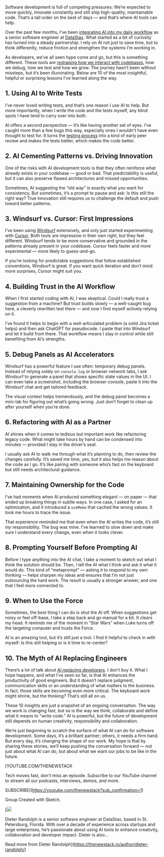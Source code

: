 Software development is full of competing pressures: We’re expected to move quickly, innovate constantly and still ship high-quality, maintainable code. That’s a tall order on the best of days — and that’s where AI tools can help.

Over the past few months, I’ve been [integrating AI into my daily workflow](https://thenewstack.io/ai-agents-are-finally-starting-to-revolutionize-the-software-development-lifecycle/) as a senior software engineer at [DataStax](https://www.datastax.com/?utm_content=inline+mention). What started as a bit of curiosity has turned into a steady partnership: I rely on AI not just to save time, but to think differently, reduce friction and strengthen the systems I’m working in.

As developers, we’ve all seen hype come and go, but this is something different. These tools are [reshaping how we interact with codebases](https://thenewstack.io/keeping-up-with-ai-the-painful-new-mandate-for-software-engineers/), how we debug, how we test and how we grow. The journey hasn’t been without missteps, but it’s been illuminating. Below are 10 of the most insightful, helpful or surprising lessons I’ve learned along the way.

## 1. Using AI to Write Tests

I’ve never loved writing tests, and that’s one reason I use AI to help. But more importantly, when I write the code and the tests myself, any blind spots I have tend to carry over into both.

AI offers a second perspective — it’s like having another set of eyes. I’ve caught more than a few bugs this way, especially ones I wouldn’t have even thought to test for. It turns the [testing process](https://thenewstack.io/ai-testing-more-coverage-fewer-bugs-new-risks/) into a kind of early peer review and makes the tests better, which makes the code better.

## 2. AI Cementing Patterns vs. Driving Innovation

One of the risks with AI development tools is that they often reinforce what already exists in your codebase — good or bad. That predictability is useful, but it can also preserve flawed architectures and missed opportunities.

Sometimes, AI suggesting the “old way” is exactly what you want for consistency. But sometimes, it’s a prompt to pause and ask: Is this still the right way? True innovation still requires us to challenge the default and push toward better patterns.

## 3. Windsurf vs. Cursor: First Impressions

I’ve been using [Windsurf](https://thenewstack.io/windsurf-an-agentic-ide-that-thinks-and-codes-with-you/) extensively, and only just started experimenting with [Cursor](https://thenewstack.io/using-cursor-ai-as-part-of-your-development-workflow/). Both tools are impressive in their own right, but they feel different. Windsurf tends to be more conservative and grounded in the patterns already present in your codebase. Cursor feels faster and more experimental — more likely to guess-and-go.

If you’re looking for predictable suggestions that follow established conventions, Windsurf is great. If you want quick iteration and don’t mind more surprises, Cursor might suit you.

## 4. Building Trust in the AI Workflow

When I first started coding with AI, I was skeptical. Could I really trust a suggestion from a machine? But trust builds slowly — a well-caught bug here, a cleverly rewritten test there — and now I find myself actively relying on it.

I’ve found it helps to begin with a well-articulated problem (a solid Jira ticket helps) and then ask ChatGPT for pseudocode. I paste that into Windsurf and let it build from there. That workflow means I stay in control while still benefiting from AI’s strengths.

## 5. Debug Panels as AI Accelerators

Windsurf has a powerful feature I use often: temporary debug panels. Instead of relying solely on `console.log` or browser network tabs, I ask Windsurf to generate a panel that shows specific state values in the UI. I can even take a screenshot, including the browser console, paste it into the Windsurf chat and get tailored feedback.

The visual context helps tremendously, and the debug panel becomes a mini-lab for figuring out what’s going wrong. Just don’t forget to clean up after yourself when you’re done.

## 6. Refactoring with AI as a Partner

AI shines when it comes to tedious but important work like refactoring legacy code. What might take hours by hand can be condensed into minutes — provided I stay in the driver’s seat.

I usually ask AI to walk me through what it’s planning to do, then review the changes carefully. It’s saved me time, yes, but it also helps me reason about the code as I go. It’s like pairing with someone who’s fast on the keyboard but still needs architectural guidance.

## 7. Maintaining Ownership for the Code

I’ve had moments when AI produced something elegant — on paper — that ended up breaking things in subtle ways. In one case, I asked for an optimization, and it introduced a `useMemo` that cached the wrong values. It took me hours to trace the issue.

That experience reminded me that even when the AI writes the code, it’s still *my* responsibility. The bug was mine. I’ve learned to slow down and make sure I understand every change, even when it looks clever.

## 8. Prompting Yourself Before Prompting AI

Before I type anything into the AI chat, I take a moment to sketch out what I think the solution should be. Then, I tell the AI what I think and ask it what it would do. This kind of “metaprompt” — asking it to respond to my own thinking — helps sharpen my ideas and ensures that I’m not just outsourcing the hard work. The result is usually a stronger answer, and one that I feel more connected to.

## 9. When to Use the Force

Sometimes, the best thing I can do is shut the AI off. When suggestions get noisy or feel off-base, I take a step back and go manual for a bit. It clears my head. It reminds me of the moment in “Star Wars” when Luke turns off the targeting computer and trusts the Force.

AI is an amazing tool, but it’s still just a tool. I find it helpful to check in with myself: Is this still helping or is it time to re-center?

## 10. The Myth of AI Replacing Engineers

There’s a lot of talk about [AI replacing developers](https://thenewstack.io/ai-will-steal-developer-jobs-but-not-how-you-think/). I don’t buy it. What I hope happens, and what I’ve seen so far, is that AI enhances the productivity of good engineers. But it doesn’t replace judgment, communication skills or an understanding of what matters to the business. In fact, those skills are becoming even more critical. The keyboard work might shrink, but the thinking? That’s still all on us.

These 10 insights are just a snapshot of an ongoing conversation. The way we work is changing fast, but so is the way we think, collaborate and define what it means to “write code.” AI is powerful, but the future of development still depends on human creativity, responsibility and collaboration.

We’re just beginning to scratch the surface of what AI can do for software development. Some days, it’s a brilliant partner; others, it needs a firm hand. But every day, it’s changing the shape of our work. My hope is that by sharing these stories, we’ll keep pushing the conversation forward — not just about what AI can do, but about what we want our jobs to be like in the future.

[YOUTUBE.COM/THENEWSTACK

Tech moves fast, don't miss an episode. Subscribe to our YouTube
channel to stream all our podcasts, interviews, demos, and more.

SUBSCRIBE](https://youtube.com/thenewstack?sub_confirmation=1)

Group
Created with Sketch.

[![](https://cdn.thenewstack.io/media/2025/07/907853a3-cropped-ea4245bc-dieterrandolph.jpeg)

Dieter Randolph is a senior software engineer at DataStax, based in St. Petersburg, Florida. With over a decade of experience across startups and large enterprises, he’s passionate about using AI tools to enhance creativity, collaboration and developer impact. Dieter is also...

Read more from Dieter Randolph](https://thenewstack.io/author/dieter-randolph/)